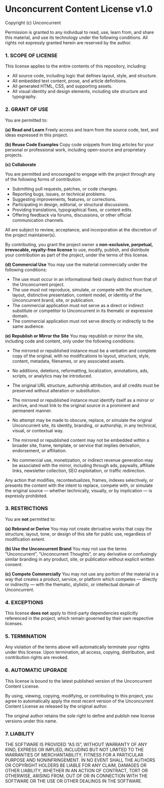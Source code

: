 # Unconcurrent Content License v1.0
Copyright (c) Unconcurrent

Permission is granted to any individual to read, use, learn from, and share this material, and use its technology under the following conditions. All rights not expressly granted herein are reserved by the author.

### 1. SCOPE OF LICENSE

This license applies to the entire contents of this repository, including:

* All source code, including logic that defines layout, style, and structure.
* All embedded text content, prose, and article definitions.
* All generated HTML, CSS, and supporting assets.
* All visual identity and design elements, including site structure and typography.

### 2. GRANT OF USE

You are permitted to:

**(a) Read and Learn**
Freely access and learn from the source code, text, and ideas expressed in this project.

**(b) Reuse Code Examples**
Copy code snippets from blog articles for your personal or professional work, including open-source and proprietary projects.

**(c) Collaborate**

You are permitted and encouraged to engage with the project through any of the following forms of contribution:

* Submitting pull requests, patches, or code changes.
* Reporting bugs, issues, or technical problems.
* Suggesting improvements, features, or corrections.
* Participating in design, editorial, or structural discussions.
* Providing translations, typographical fixes, or content edits.
* Offering feedback via forums, discussions, or other official communication channels.

All are subject to review, acceptance, and incorporation at the discretion of the project maintainer(s).

By contributing, you grant the project owner a **non-exclusive, perpetual, irrevocable, royalty-free license** to use, modify, publish, and distribute your contribution as part of the project, under the terms of this license.

**(d) Commercial Use**
You may use the material commercially under the following conditions:

* The use must occur in an informational field clearly distinct from that of the Unconcurrent project.
* The use must not reproduce, simulate, or compete with the structure, layout, distinctive presentation, content model, or identity of the Unconcurrent brand, site, or publication.
* The commercial application must not serve as a direct or indirect substitute or competitor to Unconcurrent in its thematic or expressive domain.
* The commercial application must not serve directly or indirectly to the same audience.

**(e) Republish or Mirror the Site**
You may republish or mirror the site, including code and content, only under the following conditions:

* The mirrored or republished instance must be a verbatim and complete copy of the original, with no modifications to layout, structure, style, content, metadata, filenames, or any associated assets.

* No additions, deletions, reformatting, localization, annotations, ads, scripts, or analytics may be introduced.

* The original URL structure, authorship attribution, and all credits must be preserved without alteration or substitution.

* The mirrored or republished instance must identify itself as a mirror or archive, and must link to the original source in a prominent and permanent manner.

* No attempt may be made to obscure, replace, or simulate the original Unconcurrent site, its identity, branding, or authorship, in any technical, visual, or contextual way.

* The mirrored or republished content may not be embedded within a broader site, frame, template, or service that implies derivation, endorsement, or affiliation.

* No commercial use, monetization, or indirect revenue generation may be associated with the mirror, including through ads, paywalls, affiliate links, newsletter collection, SEO exploitation, or traffic redirection.

Any action that modifies, recontextualizes, frames, indexes selectively, or presents the content with the intent to replace, compete with, or simulate the original source — whether technically, visually, or by implication — is expressly prohibited.

### 3. RESTRICTIONS

You are **not** permitted to:

**(a) Rebrand or Derive**
You may not create derivative works that copy the structure, layout, tone, or design of this site for public use, regardless of modification extent.

**(b) Use the Unconcurrent Brand**
You may not use the terms “Unconcurrent”, “Unconcurrent Thoughts”, or any derivative or confusingly similar branding in any product, site, or publication without explicit written consent.

**(c) Compete Commercially**
You may not use any portion of the material in a way that creates a product, service, or platform which competes — directly or indirectly — with the thematic, stylistic, or intellectual domain of Unconcurrent.

### 4. EXCEPTIONS

This license **does not** apply to third-party dependencies explicitly referenced in the project, which remain governed by their own respective licenses.

### 5. TERMINATION

Any violation of the terms above will automatically terminate your rights under this license. Upon termination, all access, copying, distribution, and contribution rights are revoked.

### 6. AUTOMATIC UPGRADE

This license is bound to the latest published version of the Unconcurrent Content License.

By using, viewing, copying, modifying, or contributing to this project, you agree to automatically apply the most recent version of the Unconcurrent Content License as released by the original author.

The original author retains the sole right to define and publish new license versions under this name.


### 7. LIABILITY

THE SOFTWARE IS PROVIDED “AS IS”, WITHOUT WARRANTY OF ANY KIND, EXPRESS OR IMPLIED, INCLUDING BUT NOT LIMITED TO THE WARRANTIES OF MERCHANTABILITY, FITNESS FOR A PARTICULAR PURPOSE AND NONINFRINGEMENT. IN NO EVENT SHALL THE AUTHORS OR COPYRIGHT HOLDERS BE LIABLE FOR ANY CLAIM, DAMAGES OR OTHER LIABILITY, WHETHER IN AN ACTION OF CONTRACT, TORT OR OTHERWISE, ARISING FROM, OUT OF OR IN CONNECTION WITH THE SOFTWARE OR THE USE OR OTHER DEALINGS IN THE SOFTWARE.
